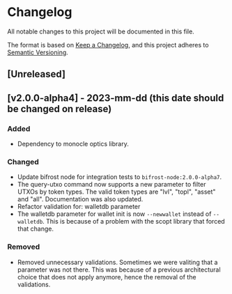 # Changelog

All notable changes to this project will be documented in this file.

The format is based on [Keep a Changelog](https://keepachangelog.com/en/1.0.0/),
and this project adheres to [Semantic Versioning](https://semver.org/spec/v2.0.0.html).

## [Unreleased]
## [v2.0.0-alpha4] - 2023-mm-dd (this date should be changed on release)
### Added

- Dependency to monocle optics library.

### Changed

- Update bifrost node for integration tests to `bifrost-node:2.0.0-alpha7`.
- The query-utxo command now supports a new parameter to filter UTXOs by token
types. The valid token types are "lvl", "topl", "asset" and "all". Documentation
was also updated.
- Refactor validation for: walletdb parameter
- The walletdb parameter for wallet init is now `--newwallet` instead of `--walletdb`.
This is because of a problem with the scopt library that forced that change.

### Removed

- Removed unnecessary validations. Sometimes we were valiting that a parameter 
was not there. This was because of a previous architectural choice that does
not apply anymore, hence the removal of the validations.